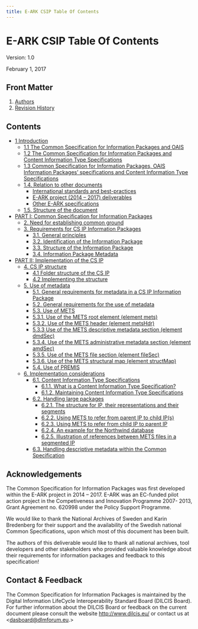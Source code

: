 ```yaml
---
title: E-ARK CSIP Table Of Contents
---
```

E-ARK CSIP Table Of Contents
============================

Version: 1.0

February 1, 2017

Front Matter
------------
1. [Authors](authors)
2. [Revision History](history)

Contents
--------

- [1 Introduction](introduction)
	- [1.1 The Common Specification for Information Packages and OAIS](introduction#11-the-common-specification-for-information-packages-and-oais)
	- [1.2 The Common Specification for Information Packages and Content Information Type Specifications](introduction#12-the-common-specification-for-information-packages-and-content-information-type-specifications)
	- [1.3 Common Specification for Information Packages, OAIS Information Packages’ specifications and Content Information Type Specifications](introduction#13-common-specification-for-information-packages-oais-information-packages-specifications-and-content-information-type-specifications)
	- [1.4. Relation to other documents](introduction#14-relation-to-other-documents)
		- [International standards and best-practices](introduction#international-standards-and-best-practices)
		- [E-ARK project (2014 – 2017) deliverables](introduction#e-ark-project-2014--2017-deliverables)
		- [Other E-ARK specifications](introduction#other-e-ark-specifications)
	- [1.5. Structure of the document](introduction#15-structure-of-the-document)
- [PART I: Common Specification for Information Packages](specification#part-i-common-specification-for-information-packages)
	- [2.	Need for establishing common ground](specification/common-ground)
	- [3. Requirements for CS IP Information Packages](specification/principles)
		- [3.1. General principles](specification/principles#31-general-principles)
		- [3.2. Identification of the Information Package](specification/principles#32-identification-of-the-information-package)
		- [3.3.	Structure of the Information Package](specification/principles#33-structure-of-the-information-package)
		- [3.4.	Information Package Metadata](specification/principles#34-information-package-metadata)
- [PART II: Implementation of the CS IP](implementation)
	- [4.	CS IP structure](implementation/structure/)
	  - [4.1 Folder structure of the CS IP](implementation/structure/folders)
	  - [4.2 Implementing the structure](implementation/structure/implementation)
	- [5. Use of metadata](implementation/metadata/)
		- [5.1. General requirements for metadata in a CS IP Information Package](implementation/metadata/general-requirements/#51-general-requirements-for-metadata-in-a-cs-ip-information-package)
		- [5.2. General requirements for the use of metadata](implementation/metadata/general-requirements/#52-general-requirements-for-the-use-of-metadata)
		- [5.3. Use of METS](implementation/metadata/mets/)
	    - [5.3.1.	Use of the METS root element (element mets)](implementation/metadata/mets/mets-root/)
	    - [5.3.2.	Use of the METS header (element metsHdr)](implementation/metadata/mets/metshdr/)
	    - [5.3.3 Use of the METS descriptive metadata section (element dmdSec)](implementation/metadata/mets/dmdsec/)
	    - [5.3.4.	Use of the METS administrative metadata section (element amdSec)](implementation/metadata/mets/amdsec/)
	    - [5.3.5.	Use of the METS file section (element fileSec)](implementation/metadata/mets/filesec/)
	    - [5.3.6.	Use of the METS structural map (element structMap)](implementation/metadata/mets/structmap/)
		- [5.4. Use of PREMIS](implementation/metadata/premis/)
	- [6. Implementation considerations](implementation/considerations/)
	  - [6.1.	Content Information Type Specifications](implementation/considerations/#61-content-information-type-specifications)
	    - [6.1.1.	What is a Content Information Type Specification?](implementation/considerations/#611-what-is-a-content-information-type-specification)
	    - [6.1.2.	Maintaining Content Information Type Specifications](implementation/considerations/#612-maintaining-content-information-type-specifications)
	  - [6.2. Handling large packages](implementation/considerations/#62-handling-large-packages)
	    - [6.2.1.	The structure for IP, their representations and their segments](implementation/considerations/#621-the-structure-for-ip-their-representations-and-their-segments)
	    - [6.2.2.	Using METS to refer from parent IP to child IP(s)](implementation/considerations/#622-using-mets-to-refer-from-parent-ip-to-child-ips)
	    - [6.2.3.	Using METS to refer from child IP to parent IP](implementation/considerations/#623-using-mets-to-refer-from-child-ip-to-parent-ip)
	    - [6.2.4.	An example for the Northwind database](implementation/considerations/#624-an-example-for-the-northwind-database)
	    - [6.2.5.	Illustration of references between METS files in a segmented IP](implementation/considerations/#625-illustration-of-references-between-mets-files-in-a-segmented-ip)
	  - [6.3.	Handling descriptive metadata within the Common Specification](implementation/considerations/#63-handling-descriptive-metadata-within-the-common-specification)

Acknowledgements
----------------
The Common Specification for Information Packages was first developed within the E-ARK project in 2014 – 2017. E-ARK was an EC-funded pilot action project in the Competiveness and Innovation Programme 2007- 2013, Grant Agreement no. 620998 under the Policy Support Programme.

We would like to thank the National Archives of Sweden and Karin Bredenberg for their support and the availability of the Swedish national Common Specifications, upon which most of this document has been built.

The authors of this deliverable would like to thank all national archives, tool developers and other stakeholders who provided valuable knowledge about their requirements for information packages and feedback to this specification!

Contact & Feedback
------------------
The Common Specification for Information Packages is maintained by the Digital Information LifeCycle
Interoperability Standard Board (DILCIS Board). For further information about the DILCIS Board or feedback
on the current document please consult the website http://www.dilcis.eu/ or contact us at
<dasboard@dlmforum.eu.>
 
